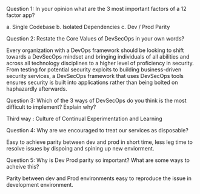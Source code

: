 Question 1: In your opinion what are the 3 most important factors of a 12 factor app?

a. Single Codebase
b. Isolated Dependencies
c. Dev / Prod Parity




Question 2: Restate the Core Values of DevSecOps in your own words?

Every organization with a DevOps framework should be looking to shift towards a DevSecOps mindset and bringing individuals of all abilities and across all technology disciplines to a higher level of proficiency in security. From testing for potential security exploits to building business-driven security services, a DevSecOps framework that uses DevSecOps tools ensures security is built into applications rather than being bolted on haphazardly afterwards.





Question 3: Which of the 3 ways of DevSecOps do you think is the most difficult to implement? Explain why?

Third way : Culture of Continual Experimentation and Learning





Question 4: Why are we encouraged to treat our services as disposable?

Easy to achieve parity between dev and prod in short time, less leg time to resolve issues by dispoing and spining up new enviorment.





Question 5: Why is Dev Prod parity so important? What are some ways to acheive this?

Parity between dev and Prod environments easy to reproduce the issue in development environment.



